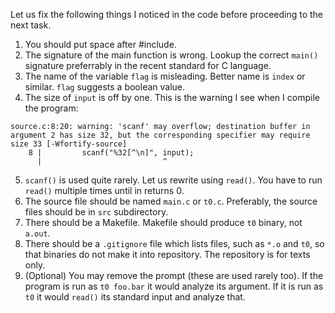 Let us fix the following things I noticed in the code before proceeding to the next task.

1. You should put space after #include.
2. The signature of the main function is wrong. Lookup the correct `main()` signature preferrably in the recent standard for C language.
3. The name of the variable `flag` is misleading. Better name is `index` or similar. `flag` suggests a boolean value.
4. The size of `input` is off by one. This is the warning I see when I compile the program:
```
source.c:8:20: warning: 'scanf' may overflow; destination buffer in argument 2 has size 32, but the corresponding specifier may require size 33 [-Wfortify-source]
    8 |         scanf("%32[^\n]", input);
      |                           ^
```
5. `scanf()` is used quite rarely. Let us rewrite using `read()`. You have to run `read()` multiple times until in returns 0.
6. The source file should be named `main.c` or `t0.c`. Preferably, the source files should be in `src` subdirectory.
7. There should be a Makefile. Makefile should produce `t0` binary, not `a.out`.
8. There should be a `.gitignore` file which lists files, such as `*.o` and `t0`, so that binaries do not make it into repository. The repository is for texts only.
9. (Optional) You may remove the prompt (these are used rarely too). If the program is run as `t0 foo.bar` it would analyze its argument. If it is run as `t0` it would `read()` its standard input and analyze that.
    